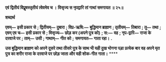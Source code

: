 **एवं द्वितीयं विप्रॢषस्तृतीयं त्वेवमेव च ।** **विसृज्य स नृपद्वारि तां गाथां समगायत ॥ २५॥** 

**शब्दार्थ** 

**एवम्—** **इसी प्रकार से** **; द्वितीयम्—** **दुबारा** **; विप्र-ऋषि:—** **बुद्धिमान ब्राह्मण** **; तृतीयम्—** **तिबारा** **; तु—** **तथा** **; एवम् एव च—** **इसी** **प्रकार से** **; विसृज्य—** **छोड़ कर (अपने पुत्र को)** **; स:—** **वह** **; नृप-द्वारि—** **राजा के दरवाजे पर** **; ताम्—** **उसी** **; गाथाम्—** **गीत को** **;** **समगायत—** **गाता रहा।** **.** 

**उस बुद्धिमान ब्राह्मण को अपने दूसरे तथा तीसरे पुत्र के साथ भी यही दुख भोगना पड़ा** **प्रत्येक बार वह अपने मृत पुत्र का शरीर राजा के दरवाजे पर छोड़ जाता और वही शोक-गीत** **गाता।** **** 